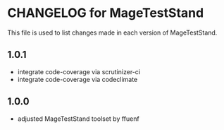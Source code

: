 # CHANGELOG for MageTestStand

This file is used to list changes made in each version of MageTestStand.

## 1.0.1
- integrate code-coverage via scrutinizer-ci
- integrate code-coverage via codeclimate

## 1.0.0
- adjusted MageTestStand toolset by ffuenf
